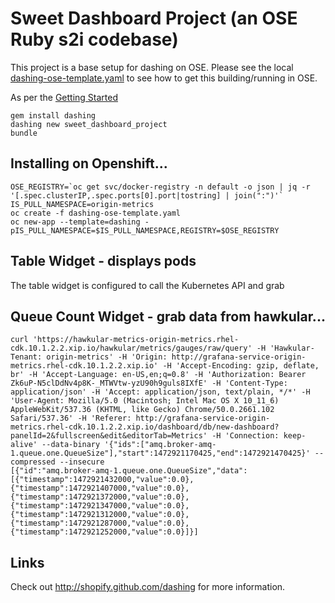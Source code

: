 # Sweet Dashboard Project (an OSE Ruby s2i codebase)

This project is a base setup for dashing on OSE.  Please see the local [dashing-ose-template.yaml](https://github.com/welshstew/sweet-dashboard-project/blob/master/dashing-ose-template.yaml) to see how to get this building/running in OSE.

As per the [Getting Started](http://dashing.io/)

```
gem install dashing
dashing new sweet_dashboard_project
bundle
```

## Installing on Openshift...

```
OSE_REGISTRY=`oc get svc/docker-registry -n default -o json | jq -r  '[.spec.clusterIP,.spec.ports[0].port|tostring] | join(":")'`
IS_PULL_NAMESPACE=origin-metrics
oc create -f dashing-ose-template.yaml
oc new-app --template=dashing -pIS_PULL_NAMESPACE=$IS_PULL_NAMESPACE,REGISTRY=$OSE_REGISTRY
```

## Table Widget - displays pods

The table widget is configured to call the Kubernetes API and grab

## Queue Count Widget - grab data from hawkular...

```
curl 'https://hawkular-metrics-origin-metrics.rhel-cdk.10.1.2.2.xip.io/hawkular/metrics/gauges/raw/query' -H 'Hawkular-Tenant: origin-metrics' -H 'Origin: http://grafana-service-origin-metrics.rhel-cdk.10.1.2.2.xip.io' -H 'Accept-Encoding: gzip, deflate, br' -H 'Accept-Language: en-US,en;q=0.8' -H 'Authorization: Bearer Zk6uP-N5clDdNv4p8K-_MTWVtw-yzU90h9guls8IXfE' -H 'Content-Type: application/json' -H 'Accept: application/json, text/plain, */*' -H 'User-Agent: Mozilla/5.0 (Macintosh; Intel Mac OS X 10_11_6) AppleWebKit/537.36 (KHTML, like Gecko) Chrome/50.0.2661.102 Safari/537.36' -H 'Referer: http://grafana-service-origin-metrics.rhel-cdk.10.1.2.2.xip.io/dashboard/db/new-dashboard?panelId=2&fullscreen&edit&editorTab=Metrics' -H 'Connection: keep-alive' --data-binary '{"ids":["amq.broker-amq-1.queue.one.QueueSize"],"start":1472921170425,"end":1472921470425}' --compressed --insecure
[{"id":"amq.broker-amq-1.queue.one.QueueSize","data":[{"timestamp":1472921432000,"value":0.0},{"timestamp":1472921407000,"value":0.0},{"timestamp":1472921372000,"value":0.0},{"timestamp":1472921347000,"value":0.0},{"timestamp":1472921312000,"value":0.0},{"timestamp":1472921287000,"value":0.0},{"timestamp":1472921252000,"value":0.0}]}]
```


## Links

Check out http://shopify.github.com/dashing for more information.